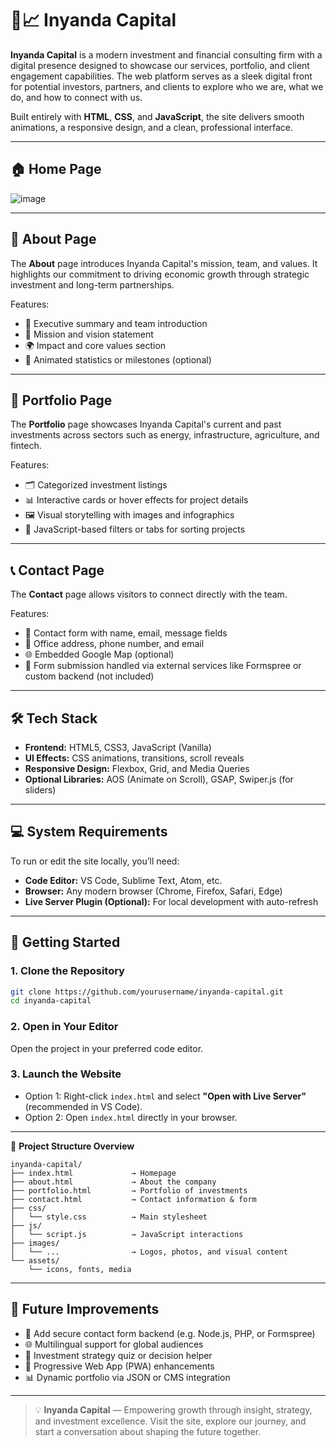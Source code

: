 # 💼📈 Inyanda Capital

**Inyanda Capital** is a modern investment and financial consulting firm with a digital presence designed to showcase our services, portfolio, and client engagement capabilities. The web platform serves as a sleek digital front for potential investors, partners, and clients to explore who we are, what we do, and how to connect with us.

Built entirely with **HTML**, **CSS**, and **JavaScript**, the site delivers smooth animations, a responsive design, and a clean, professional interface.

---

## 🏠 Home Page

![image](https://github.com/user-attachments/assets/b5bd363f-a355-4264-bfd8-845ef3b87c9c)


---

## 📘 About Page

The **About** page introduces Inyanda Capital's mission, team, and values. It highlights our commitment to driving economic growth through strategic investment and long-term partnerships.

Features:

* 👥 Executive summary and team introduction
* 🧭 Mission and vision statement
* 🌍 Impact and core values section
* 🎯 Animated statistics or milestones (optional)

---

## 💼 Portfolio Page

The **Portfolio** page showcases Inyanda Capital's current and past investments across sectors such as energy, infrastructure, agriculture, and fintech.

Features:

* 🗂️ Categorized investment listings
* 📊 Interactive cards or hover effects for project details
* 🖼️ Visual storytelling with images and infographics
* 🧩 JavaScript-based filters or tabs for sorting projects

---

## 📞 Contact Page

The **Contact** page allows visitors to connect directly with the team.

Features:

* 🧾 Contact form with name, email, message fields
* 📍 Office address, phone number, and email
* 🌐 Embedded Google Map (optional)
* 📩 Form submission handled via external services like Formspree or custom backend (not included)

---

## 🛠️ Tech Stack

* **Frontend:** HTML5, CSS3, JavaScript (Vanilla)
* **UI Effects:** CSS animations, transitions, scroll reveals
* **Responsive Design:** Flexbox, Grid, and Media Queries
* **Optional Libraries:** AOS (Animate on Scroll), GSAP, Swiper.js (for sliders)

---

## 💻 System Requirements

To run or edit the site locally, you’ll need:

* **Code Editor:** VS Code, Sublime Text, Atom, etc.
* **Browser:** Any modern browser (Chrome, Firefox, Safari, Edge)
* **Live Server Plugin (Optional):** For local development with auto-refresh

---

## 🚀 Getting Started

### 1. Clone the Repository

```bash
git clone https://github.com/yourusername/inyanda-capital.git
cd inyanda-capital
```

### 2. Open in Your Editor

Open the project in your preferred code editor.

### 3. Launch the Website

* Option 1: Right-click `index.html` and select **"Open with Live Server"** (recommended in VS Code).
* Option 2: Open `index.html` directly in your browser.

---

📂 **Project Structure Overview**

```
inyanda-capital/
├── index.html             → Homepage
├── about.html             → About the company
├── portfolio.html         → Portfolio of investments
├── contact.html           → Contact information & form
├── css/
│   └── style.css          → Main stylesheet
├── js/
│   └── script.js          → JavaScript interactions
├── images/
│   └── ...                → Logos, photos, and visual content
└── assets/
    └── icons, fonts, media
```

---

## 🧩 Future Improvements

* 🔐 Add secure contact form backend (e.g. Node.js, PHP, or Formspree)
* 🌐 Multilingual support for global audiences
* 🧠 Investment strategy quiz or decision helper
* 📱 Progressive Web App (PWA) enhancements
* 📊 Dynamic portfolio via JSON or CMS integration

---

> 💡 **Inyanda Capital** — Empowering growth through insight, strategy, and investment excellence. Visit the site, explore our journey, and start a conversation about shaping the future together.
